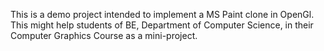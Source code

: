 This is a demo project intended to implement a MS Paint clone in OpenGl. This might help students of BE, Department of Computer Science, in their Computer Graphics Course as a mini-project.